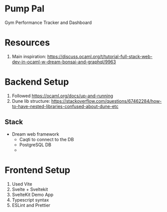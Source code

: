 # Pump Pal 

Gym Performance Tracker and Dashboard

# Resources
1. Main inspiration: https://discuss.ocaml.org/t/tutorial-full-stack-web-dev-in-ocaml-w-dream-bonsai-and-graphql/9963

# Backend Setup

1. Followed https://ocaml.org/docs/up-and-running
2. Dune lib structure: https://stackoverflow.com/questions/67462284/how-to-have-nested-libraries-confused-about-dune-etc

## Stack
- Dream web framework
    - Caqti to connect to the DB
    - PostgreSQL DB
    - 
    

# Frontend Setup 

1. Used Vite
2. Svelte + Sveltekit
3. SvelteKit Demo App
4. Typescript syntax
5. ESLint and Prettier
